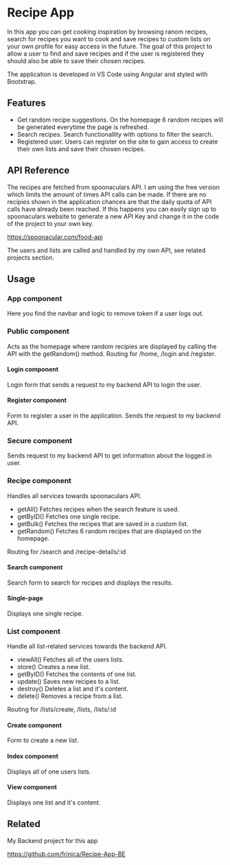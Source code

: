# Recipe App

In this app you can get cooking inspiration by browsing ranom recipes, search for recipes you want to cook and save recipes to custom lists on your own profile for easy access in the future. The goal of this project to allow a user to find and save recipes and if the user is registered they should also be able to save their chosen recipes.

The application is developed in VS Code using Angular and styled with Bootstrap.

## Features

- Get random recipe suggestions.
  On the homepage 6 random recipes will be generated everytime the page is refreshed.
- Search recipes.
  Search functionallity with options to filter the search.
- Registered user.
  Users can register on the site to gain access to create their own lists and save their chosen recipes.

## API Reference

The recipes are fetched from spoonaculars API. I am using the free version which limits the amount of times API calls can be made. If there are no recipies shown in the application chances are that the daily quota of API calls have already been reached. If this happens you can easily sign up to spoonaculars website to generate a new API Key and change it in the code of the project to your own key.

https://spoonacular.com/food-api

The users and lists are called and handled by my own API, see related projects section.

## Usage

### App component

Here you find the navbar and logic to remove token if a user logs out.

### Public component

Acts as the homepage where random recipies are displayed by calling the API with the getRandom() method.
Routing for /home, /login and /register.

#### Login component

Login form that sends a request to my backend API to login the user.

#### Register component

Form to register a user in the application. Sends the request to my backend API.

### Secure component

Sends request to my backend API to get information about the logged in user.

### Recipe component

Handles all services towards spoonaculars API.

- getAll() Fetches recipes when the search feature is used.
- getByID() Fetches one single recipe.
- getBulk() Fetches the recipes that are saved in a custom list.
- getRandom() Fetches 6 random recipes that are displayed on the homepage.

Routing for /search and /recipe-details/:id

#### Search component

Search form to search for recipes and displays the results.

#### Single-page

Displays one single recipe.

### List component

Handle all list-related services towards the backend API.

- viewAll() Fetches all of the users lists.
- store() Creates a new list.
- getByID() Fetches the contents of one list.
- update() Saves new recipes to a list.
- destroy() Deletes a list and it's content.
- delete() Removes a recipe from a list.

Routing for /lists/create, /lists, /lists/:id

#### Create component

Form to create a new list.

#### Index component

Displays all of one users lists.

#### View component

Displays one list and it's content.

## Related

My Backend project for this app

https://github.com/frinica/Recipe-App-BE
